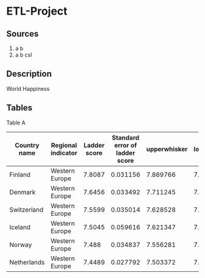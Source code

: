 # ETL-Project

## Sources

1. a b 
2. a b csl 

## Description

World Happiness 

## Tables

Table A

| Country name | Regional indicator | Ladder score | Standard error of ladder score | upperwhisker | lowerwhisker |
|--------------|--------------------|--------------|--------------------------------|--------------|--------------|
| Finland      | Western Europe     | 7.8087       | 0.031156                       | 7.869766     | 7.747634     |
| Denmark      | Western Europe     | 7.6456       | 0.033492                       | 7.711245     | 7.579955     |
| Switzerland  | Western Europe     | 7.5599       | 0.035014                       | 7.628528     | 7.491272     |
| Iceland      | Western Europe     | 7.5045       | 0.059616                       | 7.621347     | 7.387653     |
| Norway       | Western Europe     | 7.488        | 0.034837                       | 7.556281     | 7.419719     |
| Netherlands  | Western Europe     | 7.4489       | 0.027792                       | 7.503372     | 7.394428     |